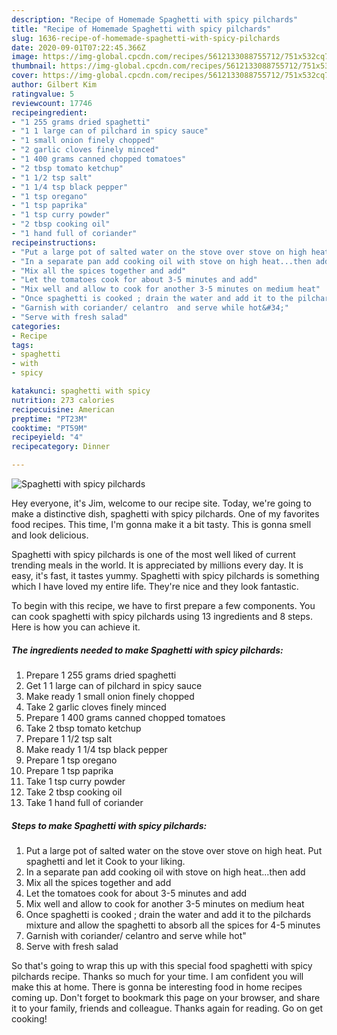 ```yaml
---
description: "Recipe of Homemade Spaghetti with spicy pilchards"
title: "Recipe of Homemade Spaghetti with spicy pilchards"
slug: 1636-recipe-of-homemade-spaghetti-with-spicy-pilchards
date: 2020-09-01T07:22:45.366Z
image: https://img-global.cpcdn.com/recipes/5612133088755712/751x532cq70/spaghetti-with-spicy-pilchards-recipe-main-photo.jpg
thumbnail: https://img-global.cpcdn.com/recipes/5612133088755712/751x532cq70/spaghetti-with-spicy-pilchards-recipe-main-photo.jpg
cover: https://img-global.cpcdn.com/recipes/5612133088755712/751x532cq70/spaghetti-with-spicy-pilchards-recipe-main-photo.jpg
author: Gilbert Kim
ratingvalue: 5
reviewcount: 17746
recipeingredient:
- "1 255 grams dried spaghetti"
- "1 1 large can of pilchard in spicy sauce"
- "1 small onion finely chopped"
- "2 garlic cloves finely minced"
- "1 400 grams canned chopped tomatoes"
- "2 tbsp tomato ketchup"
- "1 1/2 tsp salt"
- "1 1/4 tsp black pepper"
- "1 tsp oregano"
- "1 tsp paprika"
- "1 tsp curry powder"
- "2 tbsp cooking oil"
- "1 hand full of coriander"
recipeinstructions:
- "Put a large pot of salted water on the stove over stove on high heat. Put spaghetti and let it Cook to your liking."
- "In a separate pan add cooking oil with stove on high heat...then add"
- "Mix all the spices together and add"
- "Let the tomatoes cook for about 3-5 minutes and add"
- "Mix well and allow to cook for another 3-5 minutes on medium heat"
- "Once spaghetti is cooked ; drain the water and add it to the pilchards mixture and allow the spaghetti to absorb all the spices for 4-5 minutes"
- "Garnish with coriander/ celantro  and serve while hot&#34;"
- "Serve with fresh salad"
categories:
- Recipe
tags:
- spaghetti
- with
- spicy

katakunci: spaghetti with spicy 
nutrition: 273 calories
recipecuisine: American
preptime: "PT23M"
cooktime: "PT59M"
recipeyield: "4"
recipecategory: Dinner

---
```



![Spaghetti with spicy pilchards](https://img-global.cpcdn.com/recipes/5612133088755712/751x532cq70/spaghetti-with-spicy-pilchards-recipe-main-photo.jpg)

Hey everyone, it's Jim, welcome to our recipe site. Today, we're going to make a distinctive dish, spaghetti with spicy pilchards. One of my favorites food recipes. This time, I'm gonna make it a bit tasty. This is gonna smell and look delicious.



Spaghetti with spicy pilchards is one of the most well liked of current trending meals in the world. It is appreciated by millions every day. It is easy, it's fast, it tastes yummy. Spaghetti with spicy pilchards is something which I have loved my entire life. They're nice and they look fantastic.


To begin with this recipe, we have to first prepare a few components. You can cook spaghetti with spicy pilchards using 13 ingredients and 8 steps. Here is how you can achieve it.

<!--inarticleads1-->

##### The ingredients needed to make Spaghetti with spicy pilchards:

1. Prepare 1 255 grams dried spaghetti
1. Get 1 1 large can of pilchard in spicy sauce
1. Make ready 1 small onion finely chopped
1. Take 2 garlic cloves finely minced
1. Prepare 1 400 grams canned chopped tomatoes
1. Take 2 tbsp tomato ketchup
1. Prepare 1 1/2 tsp salt
1. Make ready 1 1/4 tsp black pepper
1. Prepare 1 tsp oregano
1. Prepare 1 tsp paprika
1. Take 1 tsp curry powder
1. Take 2 tbsp cooking oil
1. Take 1 hand full of coriander




<!--inarticleads2-->

##### Steps to make Spaghetti with spicy pilchards:

1. Put a large pot of salted water on the stove over stove on high heat. Put spaghetti and let it Cook to your liking.
1. In a separate pan add cooking oil with stove on high heat...then add
1. Mix all the spices together and add
1. Let the tomatoes cook for about 3-5 minutes and add
1. Mix well and allow to cook for another 3-5 minutes on medium heat
1. Once spaghetti is cooked ; drain the water and add it to the pilchards mixture and allow the spaghetti to absorb all the spices for 4-5 minutes
1. Garnish with coriander/ celantro  and serve while hot&#34;
1. Serve with fresh salad




So that's going to wrap this up with this special food spaghetti with spicy pilchards recipe. Thanks so much for your time. I am confident you will make this at home. There is gonna be interesting food in home recipes coming up. Don't forget to bookmark this page on your browser, and share it to your family, friends and colleague. Thanks again for reading. Go on get cooking!
